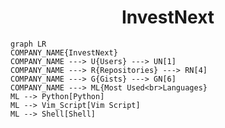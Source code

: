 <h1 align="center">InvestNext</h1>

```mermaid
graph LR
COMPANY_NAME{InvestNext}
COMPANY_NAME ---> U{Users} ---> UN[1]
COMPANY_NAME ---> R{Repositories} ---> RN[4]
COMPANY_NAME ---> G{Gists} ---> GN[6]
COMPANY_NAME ---> ML{Most Used<br>Languages}
ML --> Python[Python]
ML --> Vim_Script[Vim Script]
ML --> Shell[Shell]
```
